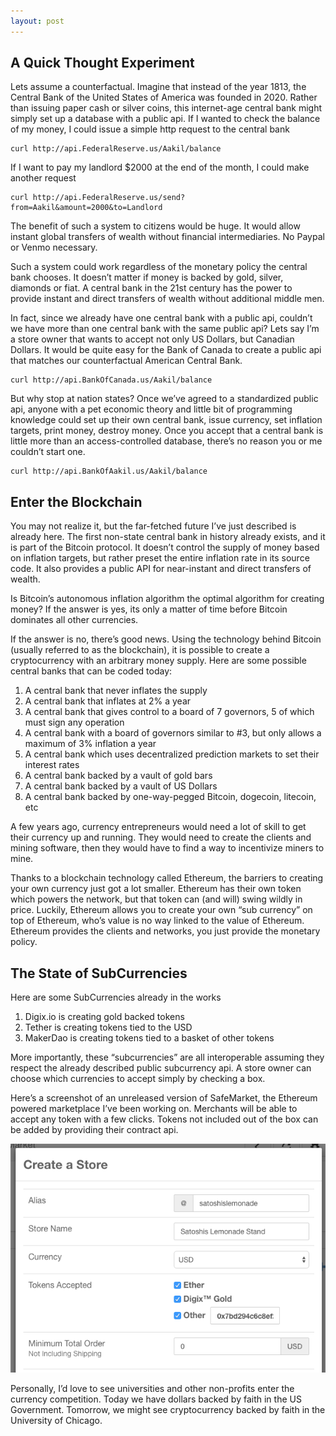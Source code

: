 ```yaml
---
layout: post
---
```


## A Quick Thought Experiment

Lets assume a counterfactual. Imagine that instead of the year 1813, the Central Bank of the United States of America was founded in 2020. Rather than issuing paper cash or silver coins, this internet-age central bank might simply set up a database with a public api. If I wanted to check the balance of my money, I could issue a simple http request to the central bank

    curl http://api.FederalReserve.us/Aakil/balance

If I want to pay my landlord $2000 at the end of the month, I could make another request

    curl http://api.FederalReserve.us/send?from=Aakil&amount=2000&to=Landlord

The benefit of such a system to citizens would be huge. It would allow instant global transfers of wealth without financial intermediaries. No Paypal or Venmo necessary.

Such a system could work regardless of the monetary policy the central bank chooses. It doesn’t matter if money is backed by gold, silver, diamonds or fiat. A central bank in the 21st century has the power to provide instant and direct transfers of wealth without additional middle men.

In fact, since we already have one central bank with a public api, couldn’t we have more than one central bank with the same public api? Lets say I’m a store owner that wants to accept not only US Dollars, but Canadian Dollars. It would be quite easy for the Bank of Canada to create a public api that matches our counterfactual American Central Bank.

    curl http://api.BankOfCanada.us/Aakil/balance

But why stop at nation states? Once we’ve agreed to a standardized public api, anyone with a pet economic theory and little bit of programming knowledge could set up their own central bank, issue currency, set inflation targets, print money, destroy money. Once you accept that a central bank is little more than an access-controlled database, there’s no reason you or me couldn’t start one.

    curl http://api.BankOfAakil.us/Aakil/balance

## Enter the Blockchain

You may not realize it, but the far-fetched future I’ve just described is already here. The first non-state central bank in history already exists, and it is part of the Bitcoin protocol. It doesn’t control the supply of money based on inflation targets, but rather preset the entire inflation rate in its source code. It also provides a public API for near-instant and direct transfers of wealth.

Is Bitcoin’s autonomous inflation algorithm the optimal algorithm for creating money? If the answer is yes, its only a matter of time before Bitcoin dominates all other currencies.

If the answer is no, there’s good news. Using the technology behind Bitcoin (usually referred to as the blockchain), it is possible to create a cryptocurrency with an arbitrary money supply. Here are some possible central banks that can be coded today:

1. A central bank that never inflates the supply
2. A central bank that inflates at 2% a year
3. A central bank that gives control to a board of 7 governors, 5 of which must sign any operation
4. A central bank with a board of governors similar to #3, but  only allows a maximum of 3% inflation a year
5. A central bank which uses decentralized prediction markets to set their interest rates
6. A central bank backed by a vault of gold bars
7. A central bank backed by a vault of US Dollars
7. A central bank backed by one-way-pegged Bitcoin, dogecoin, litecoin, etc

A few years ago, currency entrepreneurs would need a lot of skill to get their currency up and running. They would need to create the clients and mining software, then they would have to find a way to incentivize miners to mine.

Thanks to a blockchain technology called Ethereum, the barriers to creating your own currency just got a lot smaller. Ethereum has their own token which powers the network, but that token can (and will) swing wildly in price. Luckily, Ethereum allows you to create your own “sub currency” on top of Ethereum, who’s value is no way linked to the value of Ethereum. Ethereum provides the clients and networks, you just provide the monetary policy.

## The State of SubCurrencies

Here are some SubCurrencies already in the works

1. Digix.io is creating gold backed tokens
2. Tether is creating tokens tied to the USD
3. MakerDao is creating tokens tied to a basket of other tokens

More importantly, these “subcurrencies” are all interoperable assuming they respect the already described public subcurrency api. A store owner can choose which currencies to accept simply by checking a box.

Here’s a screenshot of an unreleased version of SafeMarket, the Ethereum powered marketplace I’ve been working on. Merchants will be able to accept any token with a few clicks. Tokens not included out of the box can be added by providing their contract api.

![Currency Competition in SafeMarket](/assets/images/currency-competition.png)

Personally, I’d love to see universities and other non-profits enter the currency competition. Today we have dollars backed by faith in the US Government. Tomorrow, we might see cryptocurrency backed by faith in the University of Chicago.